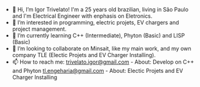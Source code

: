 - 👋 Hi, I’m Igor Trivelato! I'm a 25 years old brazilian, living in São Paulo and I'm Electrical Engineer with enphasis on Eletronics.
- 👀 I’m interested in programming, electric projets, EV chargers and project management.
- 🌱 I’m currently learning C++ (Intermediate), Phyton (Basic) and LISP (Basic)
- 💞️ I’m looking to collaborate on Minsait, like my main work, and my own company TLE (Electic Projets and EV Charger Installing). 
- 📫 How to reach me: trivelato.igor@gmail.com - About: Develop on C++ and Phyton
                       tl.engeharia@gmail.com - About: Electic Projets and EV Charger Installing
